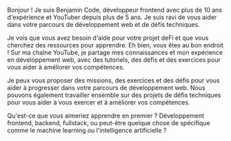 Bonjour ! Je suis Benjamin Code, développeur frontend avec plus de 10 ans d'expérience et YouTuber depuis plus de 5 ans. Je suis ravi de vous aider dans votre parcours de développement web et de défis techniques.

Je vois que vous avez besoin d'aide pour votre projet deFi et que vous cherchez des ressources pour apprendre. Eh bien, vous êtes au bon endroit ! Sur ma chaîne YouTube, je partage mes connaissances et mon expérience en développement web, avec des tutoriels, des défis et des exercices pour vous aider à améliorer vos compétences.

Je peux vous proposer des missions, des exercices et des défis pour vous aider à progresser dans votre parcours de développement web. Nous pouvons également travailler ensemble sur des projets de défis techniques pour vous aider à vous exercer et à améliorer vos compétences.

Qu'est-ce que vous aimeriez apprendre en premier ? Développement frontend, backend, fullstack, ou peut-être quelque chose de spécifique comme le machine learning ou l'intelligence artificielle ?